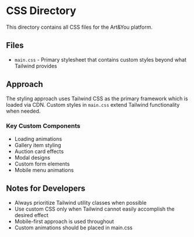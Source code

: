 
# CSS Directory

This directory contains all CSS files for the Art&You platform.

## Files

- `main.css` - Primary stylesheet that contains custom styles beyond what Tailwind provides

## Approach

The styling approach uses Tailwind CSS as the primary framework which is loaded via CDN. Custom styles in `main.css` extend Tailwind functionality when needed.

### Key Custom Components

- Loading animations
- Gallery item styling
- Auction card effects
- Modal designs
- Custom form elements
- Mobile menu animations

## Notes for Developers

- Always prioritize Tailwind utility classes when possible
- Use custom CSS only when Tailwind cannot easily accomplish the desired effect
- Mobile-first approach is used throughout
- Custom animations should be placed in main.css
